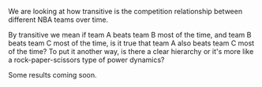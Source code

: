 We are looking at how transitive is the competition relationship between different NBA teams over time. 

By transitive we mean if team A beats team B most of the time, and team B beats team C most of the time, is it true that team A also beats team C most of the time? To put it another way, is there a clear hierarchy or it's more like a rock-paper-scissors type of power dynamics?

Some results coming soon.
